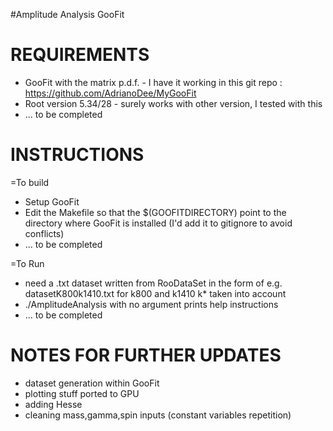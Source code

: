 #Amplitude Analysis GooFit

REQUIREMENTS
============

- GooFit with the matrix p.d.f. - I have it working in this git repo : https://github.com/AdrianoDee/MyGooFit
- Root version 5.34/28 - surely works with other version, I tested with this
- ... to be completed

INSTRUCTIONS
=============

=To build
- Setup GooFit
- Edit the Makefile so that the $(GOOFITDIRECTORY) point to the directory where GooFit is installed (I'd add it to gitignore to avoid conflicts)
- ... to be completed

=To Run
- need a .txt dataset written from RooDataSet in the form of e.g. datasetK800k1410.txt for k800 and k1410 k* taken into account
- ./AmplitudeAnalysis with no argument prints help instructions
- ... to be completed

NOTES FOR FURTHER UPDATES
=========================
- dataset generation within GooFit
- plotting stuff ported to GPU
- adding Hesse
- cleaning mass,gamma,spin inputs (constant variables repetition)

